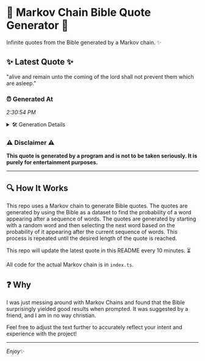 # 📖 Markov Chain Bible Quote Generator 📖

Infinite quotes from the Bible generated by a Markov chain. ✨

## ✨ Latest Quote ✨
"alive and remain unto the coming of the lord shall not prevent them which are asleep."

### ⏰ Generated At
*2:30:54 PM*

<details>
    <summary>🛠️ Generation Details</summary>
    <p>
        <strong>🌱 Seed:</strong> alive<br>
        <strong>🔄 Iterations:</strong> 15<br>
        <strong>📜 Context History:</strong><br>[ alive ]: and<br>[ alive, and ]: remain<br>[ alive, and, remain ]: unto<br>[ alive, and, remain, unto ]: the<br>[ alive, and, remain, unto, the ]: coming<br>[ alive, and, remain, unto, the, coming ]: of<br>[ and, remain, unto, the, coming, of ]: the<br>[ remain, unto, the, coming, of, the ]: lord<br>[ unto, the, coming, of, the, lord ]: shall<br>[ the, coming, of, the, lord, shall ]: not<br>[ coming, of, the, lord, shall, not ]: prevent<br>[ of, the, lord, shall, not, prevent ]: them<br>[ the, lord, shall, not, prevent, them ]: which<br>[ lord, shall, not, prevent, them, which ]: are<br>[ shall, not, prevent, them, which, are ]: asleep.<br>
    </p>
</details>

### ⚠️ Disclaimer ⚠️
**This quote is generated by a program and is not to be taken seriously. It is purely for entertainment purposes.**

---

## 🔍 How It Works

This repo uses a Markov chain to generate Bible quotes. The quotes are generated by using the Bible as a dataset to find the probability of a word appearing after a sequence of words. The quotes are generated by starting with a random word and then selecting the next word based on the probability of it appearing after the current sequence of words. This process is repeated until the desired length of the quote is reached.

This repo will update the latest quote in this README every 10 minutes. ⏳

All code for the actual Markov chain is in `index.ts`.

## ❓ Why

I was just messing around with Markov Chains and found that the Bible surprisingly yielded good results when prompted. 
It was suggested by a friend, and I am in no way christian.

Feel free to adjust the text further to accurately reflect your intent and experience with the project!

---

*Enjoy*✨
